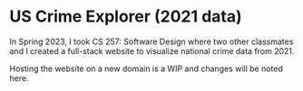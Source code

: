 # US Crime Explorer (2021 data)

In Spring 2023, I took CS 257: Software Design where two other classmates and I created a full-stack website to visualize national crime data from 2021.

Hosting the website on a new domain is a WIP and changes will be noted here.

